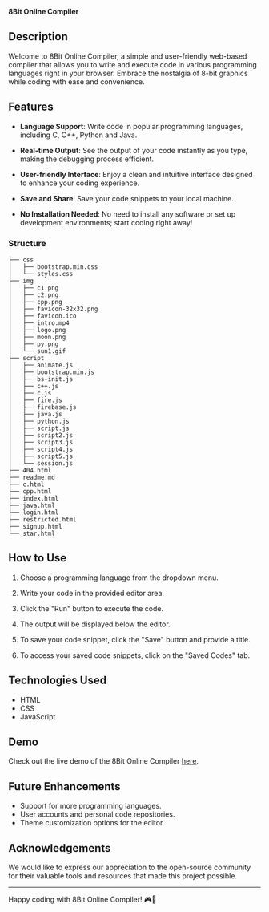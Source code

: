 **8Bit Online Compiler**




## Description

Welcome to 8Bit Online Compiler, a simple and user-friendly web-based compiler that allows you to write and execute code in various programming languages right in your browser. Embrace the nostalgia of 8-bit graphics while coding with ease and convenience.

## Features

- **Language Support**: Write code in popular programming languages, including C, C++, Python and Java.

- **Real-time Output**: See the output of your code instantly as you type, making the debugging process efficient.

- **User-friendly Interface**: Enjoy a clean and intuitive interface designed to enhance your coding experience.

- **Save and Share**: Save your code snippets to your local machine.

- **No Installation Needed**: No need to install any software or set up development environments; start coding right away!

### Structure
```
├── css
│   ├── bootstrap.min.css
│   └── styles.css
├── img
│   ├── c1.png
│   ├── c2.png
│   ├── cpp.png
│   ├── favicon-32x32.png
│   ├── favicon.ico
│   ├── intro.mp4
│   ├── logo.png
│   ├── moon.png
│   ├── py.png
│   └── sun1.gif
├── script
│   ├── animate.js
│   ├── bootstrap.min.js
│   ├── bs-init.js
│   ├── c++.js
│   ├── c.js
│   ├── fire.js
│   ├── firebase.js
│   ├── java.js
│   ├── python.js
│   ├── script.js
│   ├── script2.js
│   ├── script3.js
│   ├── script4.js
│   ├── script5.js
│   └── session.js
├── 404.html
├── readme.md
├── c.html
├── cpp.html
├── index.html
├── java.html
├── login.html
├── restricted.html
├── signup.html
└── star.html

```

## How to Use

1. Choose a programming language from the dropdown menu.

2. Write your code in the provided editor area.

3. Click the "Run" button to execute the code.

4. The output will be displayed below the editor.

5. To save your code snippet, click the "Save" button and provide a title.

6. To access your saved code snippets, click on the "Saved Codes" tab.

## Technologies Used

- HTML
- CSS
- JavaScript

## Demo

Check out the live demo of the 8Bit Online Compiler [here](https://compiler81.netlify.app).

## Future Enhancements

- Support for more programming languages.
- User accounts and personal code repositories.
- Theme customization options for the editor.


## Acknowledgements

We would like to express our appreciation to the open-source community for their valuable tools and resources that made this project possible.

---
Happy coding with 8Bit Online Compiler! 🎮🚀

